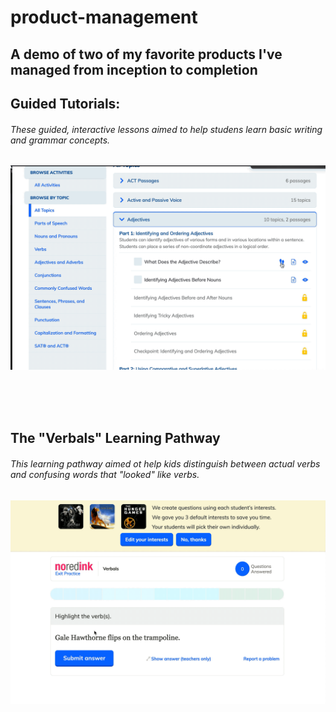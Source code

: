 # product-management
## A demo of two of my favorite products I've managed from inception to completion


## Guided Tutorials:

###### These guided, interactive lessons aimed to help studens learn basic writing and grammar concepts. 

![alt text](videos/Guided_Tutorials.gif)

<br>
<br>
<br>


## The "Verbals" Learning Pathway

###### This learning pathway aimed ot help kids distinguish between actual verbs and confusing words that "looked" like verbs.


![alt text](videos/Verbals_Pathway.gif)
